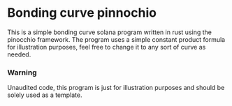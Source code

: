 # Bonding curve pinnochio
This is a simple bonding curve solana program written in rust using the pinocchio framework.
The program uses a simple constant product formula for illustration purposes, feel free to
change it to any sort of curve as needed.

### Warning
Unaudited code, this program is just for illustration purposes and should be solely used as a
template.
